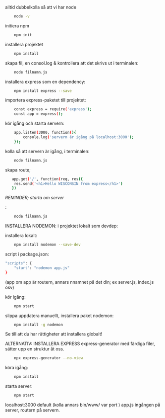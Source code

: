 
alltid dubbelkolla så att vi har node
```bash
    node -v
```

initiera npm
```bash
    npm init
```

installera projektet
```bash
    npm install
```

skapa fil, en consol.log & kontrollera att det skrivs ut i terminalen:
```bash
    node filnamn.js
```

installera express som en dependency:
```bash
    npm install express --save
```

importera express-paketet till projektet:
```bash
    const express = require('express');
    const app = express();
```

kör igång och starta servern:
```bash
    app.listen(3000, function(){
        console.log('servern är igång på localhost:3000');
    });
```

kolla så att servern är igång, i terminalen:
```bash
    node filnamn.js
```

skapa route;
```bash
   app.get('/', function(req, res){
    res.send('<h1>Hello WISCONSIN from express</h1>')
   })
```
_REMINDER; starta om server_

:
```bash
    node filnamn.js
```

INSTALLERA NODEMON:
i projektet lokalt som devdep:

installera lokalt:
```bash
    npm install nodemon --save-dev
```

script i package.json:
```bash
"scripts": {
    "start": "nodemon app.js"
} 
```
(app om app är routern, annars nnamnet på det din; ex server.js, index.js osv)

kör igång:
```bash
    npm start
```


slippa uppdatera manuellt, installera paket nodemon:
```bash
    npm install -g nodemon
```
Se till att du har rättigheter att installera globalt!


ALTERNATIV:
INSTALLERA EXPRESS express-generator med färdiga filer, sätter upp en struktur åt oss.

```bash
    npx express-generator --no-view
```

köra igång:
```bash
    npm install
```

starta server:
```bash
    npm start
```
localhost:3000 default
(kolla annars bin/www/ var port )
app.js ingången på server, routern på servern.

<!-- npx express-generator --no-view -->
<!-- npm install -->
<!-- app.js är routern pås ervern -->
<!-- npm install -g nodemon -->
